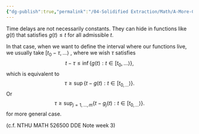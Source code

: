 ```yaml
---
{"dg-publish":true,"permalink":"/04-Solidified Extraction/Math/A-More-General-Discrete-Delay/","title":"A More General Discrete Delay","noteIcon":"1","created":"2024-09-21T00:34:20.074+08:00","updated":"2024-09-21T02:44:50.689+08:00"}
---
```



Time delays are not necessarily constants. They can hide in functions like $g(t)$ that satisfies $g(t)\leq t$ for all admissible $t$. 

In that case, when we want to define the interval where our functions live, we usually take $[t_{0}-\tau, \dots \rangle$ , where we wish $\tau$ satisfies
$$
t-\tau \leq \inf\{ g(t): t \in [t_{0}, \dots\rangle \},
$$
which is equivalent to 
$$
\tau \geq \sup \{ t - g(t) : t \in [t_{0, \dots}\rangle \}.
$$
Or
$$
\tau \geq \sup_{j=1,\dots,m} \{ t - g_{j}(t) : t \in [t_{0, \dots}\rangle \}.
$$
for more general case.

(c.f. NTHU MATH 526500 DDE Note week 3)
